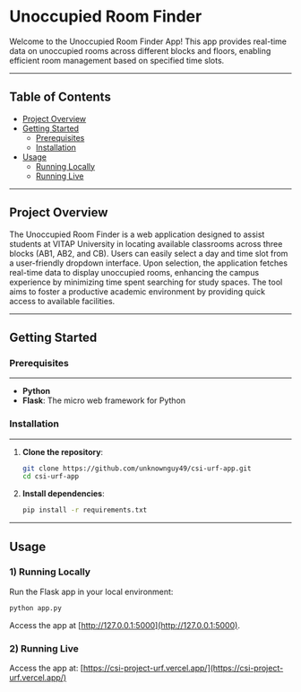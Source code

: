 # Unoccupied Room Finder

Welcome to the Unoccupied Room Finder App! This app provides real-time data on unoccupied rooms across different blocks and floors, enabling efficient room management based on specified time slots.

---
## Table of Contents

- [Project Overview](#project-overview)
- [Getting Started](#getting-started)
  - [Prerequisites](#prerequisites)
  - [Installation](#installation)
- [Usage](#usage)
  - [Running Locally](#running-locally)
  - [Running Live](#running-live)

---

## Project Overview

The Unoccupied Room Finder is a web application designed to assist students at VITAP University in locating available classrooms across three blocks (AB1, AB2, and CB). Users can easily select a day and time slot from a user-friendly dropdown interface. Upon selection, the application fetches real-time data to display unoccupied rooms, enhancing the campus experience by minimizing time spent searching for study spaces. The tool aims to foster a productive academic environment by providing quick access to available facilities.

---

## Getting Started

### Prerequisites
---
- **Python**
- **Flask**: The micro web framework for Python

### Installation
---
1. **Clone the repository**:

   ```bash
   git clone https://github.com/unknownguy49/csi-urf-app.git
   cd csi-urf-app
   ```

2. **Install dependencies**:

   ```bash
   pip install -r requirements.txt
   ```
---
## Usage
### 1) Running Locally
   Run the Flask app in your local environment:
   ```bash
   python app.py
   ```
   Access the app at [http://127.0.0.1:5000](http://127.0.0.1:5000).

### 2) Running Live
   Access the app at:
   [https://csi-project-urf.vercel.app/](https://csi-project-urf.vercel.app/)
